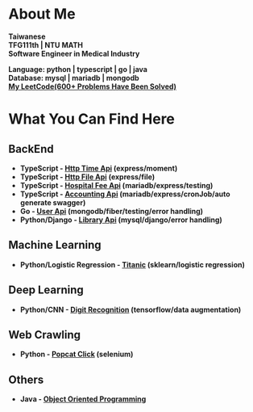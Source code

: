 # About Me <!-- -->
**Taiwanese**  
**TFG111th | NTU MATH**  
**Software Engineer in Medical Industry**  

**Language: python | typescript | go | java**  
**Database: mysql | mariadb | mongodb**  
**[My LeetCode(600+ Problems Have Been Solved)](https://leetcode.com/xiong1998/)**


# What You Can Find Here <!-- -->

## BackEnd <!-- -->
- **TypeScript - [Http Time Api](https://github.com/yuhexiong/http-time-api-typescript) (express/moment)**
- **TypeScript - [Http File Api](https://github.com/yuhexiong/http-file-api-typescript) (express/file)**
- **TypeScript - [Hospital Fee Api](https://github.com/yuhexiong/hospital-fee-api-typescript) (mariadb/express/testing)**
- **TypeScript - [Accounting Api](https://github.com/yuhexiong/accounting-api-typescript) (mariadb/express/cronJob/auto generate swagger)**
- **Go - [ User Api](https://github.com/yuhexiong/user-api-golang) (mongodb/fiber/testing/error handling)**
- **Python/Django - [Library Api](https://github.com/yuhexiong/library-api-python-django) (mysql/django/error handling)**

## Machine Learning <!-- -->
- **Python/Logistic Regression - [Titanic](https://github.com/yuhexiong/titanic-logistic-regression-python) (sklearn/logistic regression)**

## Deep Learning <!-- -->
- **Python/CNN - [Digit Recognition](https://github.com/yuhexiong/digit-recognition-CNN-python) (tensorflow/data augmentation)**

## Web Crawling <!-- -->
- **Python - [Popcat Click](https://github.com/yuhexiong/popcat-click-python) (selenium)**

## Others <!-- -->
- **Java - [Object Oriented Programming](https://github.com/yuhexiong/object-oriented-programming-java)**

